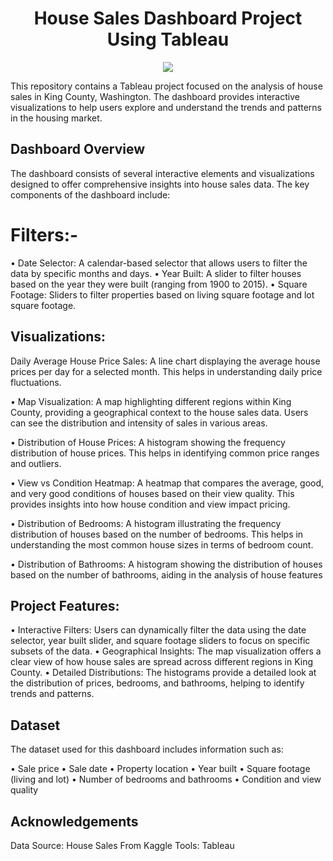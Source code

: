 <h1 align="center">House Sales Dashboard Project Using Tableau</h1>
<p align="center">
<img src="Hr image.png">

This repository contains a Tableau project focused on the analysis of house sales in King County, Washington. The dashboard provides interactive visualizations to help users explore and understand the trends and patterns in the housing market.

## Dashboard Overview
The dashboard consists of several interactive elements and visualizations designed to offer comprehensive insights into house sales data. The key components of the dashboard include:

# Filters:-
• Date Selector: A calendar-based selector that allows users to filter the data by specific months and days.
• Year Built: A slider to filter houses based on the year they were built (ranging from 1900 to 2015).
• Square Footage: Sliders to filter properties based on living square footage and lot square footage.

## Visualizations:

Daily Average House Price Sales: A line chart displaying the average house prices per day for a selected month. This helps in understanding daily price fluctuations.

• Map Visualization: A map highlighting different regions within King County, providing a geographical context to the house sales data. Users can see the distribution and intensity of sales in various areas.

• Distribution of House Prices: A histogram showing the frequency distribution of house prices. This helps in identifying common price ranges and outliers.

• View vs Condition Heatmap: A heatmap that compares the average, good, and very good conditions of houses based on their view quality. This provides insights into how house condition and view impact pricing.

• Distribution of Bedrooms: A histogram illustrating the frequency distribution of houses based on the number of bedrooms. This helps in understanding the most common house sizes in terms of bedroom count.

• Distribution of Bathrooms: A histogram showing the distribution of houses based on the number of bathrooms, aiding in the analysis of house features

## Project Features:
• Interactive Filters: Users can dynamically filter the data using the date selector, year built slider, and square footage sliders to focus on specific subsets of the data.
• Geographical Insights: The map visualization offers a clear view of how house sales are spread across different regions in King County.
• Detailed Distributions: The histograms provide a detailed look at the distribution of prices, bedrooms, and bathrooms, helping to identify trends and patterns.

## Dataset
The dataset used for this dashboard includes information such as:

• Sale price
• Sale date
• Property location
• Year built
• Square footage (living and lot)
• Number of bedrooms and bathrooms
• Condition and view quality

## Acknowledgements
Data Source: House Sales From Kaggle
Tools: Tableau


